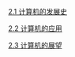 [2.1 计算机的发展史](%E7%AC%AC2%E7%AB%A0+%E8%AE%A1%E7%AE%97%E6%9C%BA%E7%9A%84%E5%8F%91%E5%B1%95%E5%8F%8A%E5%BA%94%E7%94%A8+21915038-2c42-4347-9f62-f96629f02100/2.1+%E8%AE%A1%E7%AE%97%E6%9C%BA%E7%9A%84%E5%8F%91%E5%B1%95%E5%8F%B2%20b4115353-b9eb-45fe-b7a9-822914a32926.md)

[2.2 计算机的应用](%E7%AC%AC2%E7%AB%A0+%E8%AE%A1%E7%AE%97%E6%9C%BA%E7%9A%84%E5%8F%91%E5%B1%95%E5%8F%8A%E5%BA%94%E7%94%A8+21915038-2c42-4347-9f62-f96629f02100/2.2+%E8%AE%A1%E7%AE%97%E6%9C%BA%E7%9A%84%E5%BA%94%E7%94%A8%2021b637af-14ac-4acb-bcdf-6cb02b16eccf.md)

[2.3 计算机的展望](%E7%AC%AC2%E7%AB%A0+%E8%AE%A1%E7%AE%97%E6%9C%BA%E7%9A%84%E5%8F%91%E5%B1%95%E5%8F%8A%E5%BA%94%E7%94%A8+21915038-2c42-4347-9f62-f96629f02100/2.3+%E8%AE%A1%E7%AE%97%E6%9C%BA%E7%9A%84%E5%B1%95%E6%9C%9B%20b5074e83-f299-4739-b6cf-8f636e16a37d.md)

